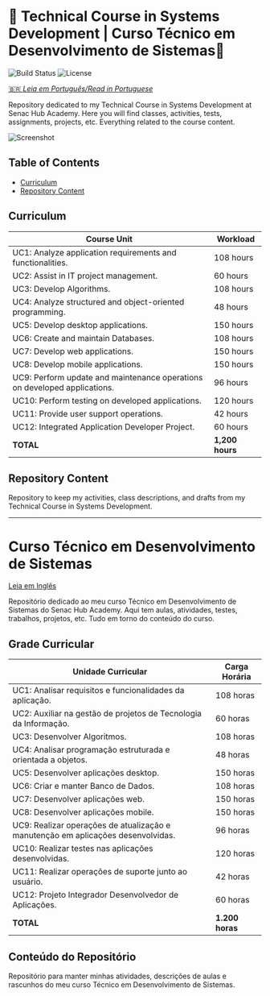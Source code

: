 # 🌸 Technical Course in Systems Development | Curso Técnico em Desenvolvimento de Sistemas🌸

![Build Status](https://img.shields.io/badge/build-passing-brightgreen)
![License](https://img.shields.io/badge/license-MIT-blue)

[🇧🇷 *Leia em Português/Read in Portuguese*](#curso-técnico-em-desenvolvimento-de-sistemas)

Repository dedicated to my Technical Course in Systems Development at Senac Hub Academy. Here you will find classes, activities, tests, assignments, projects, etc. Everything related to the course content.

![Screenshot](https://via.placeholder.com/600x300)

## Table of Contents
- [Curriculum](#curriculum)
- [Repository Content](#repository-content)

## Curriculum

| Course Unit                                                                             | Workload      |
|-----------------------------------------------------------------------------------------|---------------|
| UC1: Analyze application requirements and functionalities.                              | 108 hours     |
| UC2: Assist in IT project management.                                                   | 60 hours      |
| UC3: Develop Algorithms.                                                                | 108 hours     |
| UC4: Analyze structured and object-oriented programming.                                | 48 hours      |
| UC5: Develop desktop applications.                                                      | 150 hours     |
| UC6: Create and maintain Databases.                                                     | 108 hours     |
| UC7: Develop web applications.                                                          | 150 hours     |
| UC8: Develop mobile applications.                                                       | 150 hours     |
| UC9: Perform update and maintenance operations on developed applications.               | 96 hours      |
| UC10: Perform testing on developed applications.                                        | 120 hours     |
| UC11: Provide user support operations.                                                  | 42 hours      |
| UC12: Integrated Application Developer Project.                                         | 60 hours      |
| **TOTAL**                                                                               | **1,200 hours** |

## Repository Content

Repository to keep my activities, class descriptions, and drafts from my Technical Course in Systems Development.

---

# Curso Técnico em Desenvolvimento de Sistemas

[Leia em Inglês](#technical-course-in-systems-development)

Repositório dedicado ao meu curso Técnico em Desenvolvimento de Sistemas do Senac Hub Academy. Aqui tem aulas, atividades, testes, trabalhos, projetos, etc. Tudo em torno do conteúdo do curso.

## Grade Curricular

| Unidade Curricular                                                                       | Carga Horária |
|------------------------------------------------------------------------------------------|---------------|
| UC1: Analisar requisitos e funcionalidades da aplicação.                                 | 108 horas     |
| UC2: Auxiliar na gestão de projetos de Tecnologia da Informação.                         | 60 horas      |
| UC3: Desenvolver Algoritmos.                                                             | 108 horas     |
| UC4: Analisar programação estruturada e orientada a objetos.                             | 48 horas      |
| UC5: Desenvolver aplicações desktop.                                                     | 150 horas     |
| UC6: Criar e manter Banco de Dados.                                                      | 108 horas     |
| UC7: Desenvolver aplicações web.                                                         | 150 horas     |
| UC8: Desenvolver aplicações mobile.                                                      | 150 horas     |
| UC9: Realizar operações de atualização e manutenção em aplicações desenvolvidas.         | 96 horas      |
| UC10: Realizar testes nas aplicações desenvolvidas.                                      | 120 horas     |
| UC11: Realizar operações de suporte junto ao usuário.                                    | 42 horas      |
| UC12: Projeto Integrador Desenvolvedor de Aplicações.                                    | 60 horas      |
| **TOTAL**                                                                                | **1.200 horas** |

## Conteúdo do Repositório

Repositório para manter minhas atividades, descrições de aulas e rascunhos do meu curso Técnico em Desenvolvimento de Sistemas.
